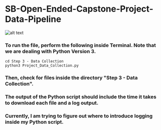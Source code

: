 # SB-Open-Ended-Capstone-Project-Data-Pipeline

![alt text](https://www.xenonstack.com/images/wp-content/uploads/building-big-data-pipeline-aws-xenonstack.png)

### To run the file, perform the following inside Terminal. Note that we are dealing with Python Version 3.

```
cd Step 3 - Data Collection
python3 Project_Data_Collection.py
```

### Then, check for files inside the directory "Step 3 - Data Collection".
### The output of the Python script should include the time it takes to download each file and a log output.
### Currently, I am trying to figure out where to introduce logging inside my Python script.

